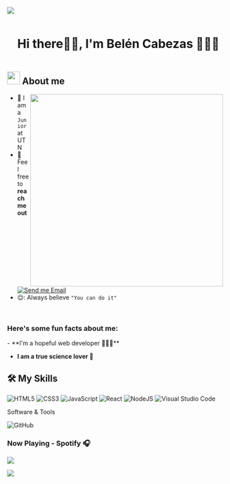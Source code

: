 <!--divider-->

<img src="https://user-images.githubusercontent.com/73097560/115834477-dbab4500-a447-11eb-908a-139a6edaec5c.gif">


<div id="user-content-toc">
  <ul align="left">
    <summary><h1 style="display: inline-block">Hi there👋🏾, I'm Belén Cabezas 👩🏾‍💻</h1></summary>
  </ul>
</div>

<!--About Me-->
## <picture><img src = "https://github.com/7oSkaaa/7oSkaaa/blob/main/Images/about_me.gif?raw=true" width = 30px></picture> About me
<img align="right" src="https://i.giphy.com/2IudUHdI075HL02Pkk.webp" width = 450px></picture>


- :school: I am a `Junior` at UTN
- :email: Feel free to **reach me out** [![Send me Email](https://img.shields.io/static/v1?label=email&amp;message=BelenCabezas&amp;color=EA4335&amp;style=flat-square)](mailto:0cabezasbelen0@gmail,com)
- 😌: Always believe `"You can do it"`

<br>
<h3> Here's some fun facts about me: </h3>
-  **I'm a hopeful web developer 👩🏻‍💻**

-  **I am a true science lover 🔬**



## 🛠️ My Skills 
![HTML5](https://img.shields.io/badge/html5-%23E34F26.svg?style=for-the-badge&logo=html5&logoColor=white)
![CSS3](https://img.shields.io/badge/css3-%231572B6.svg?style=for-the-badge&logo=css3&logoColor=white)
![JavaScript](https://img.shields.io/badge/javascript-%23323330.svg?style=for-the-badge&logo=javascript&logoColor=%23F7DF1E)
![React](https://img.shields.io/badge/react-%2320232a.svg?style=for-the-badge&logo=react&logoColor=%2361DAFB)
![NodeJS](https://img.shields.io/badge/node.js-6DA55F?style=for-the-badge&logo=node.js&logoColor=white)
![Visual Studio Code](https://img.shields.io/badge/Visual%20Studio%20Code-0078d7.svg?style=for-the-badge&logo=visual-studio-code&logoColor=white)


Software & Tools

![GitHub](https://img.shields.io/badge/github-%23121011.svg?style=for-the-badge&logo=github&logoColor=white)

 ### Now Playing - Spotify 🎧
<p>
 <a href="https://spotify-github-profile.vercel.app/api/view.svg?uid=usteh&redirect=true">
   <img src="https://spotify-github-profile.vercel.app/api/view.svg?uid=usteh&cover_image=true&theme=novatorem&show_offline=true&background_color=fffafa&interchange=false&bar_color=14e4ff&bar_color_cover=false"/>
 </a>
 </p>

<img src="https://user-images.githubusercontent.com/73097560/115834477-dbab4500-a447-11eb-908a-139a6edaec5c.gif">

